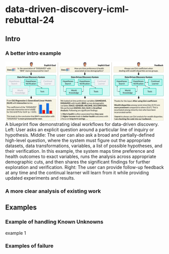 # data-driven-discovery-icml-rebuttal-24

## Intro
### A better intro example 

![image](intro-ddd.png)
A blueprint flow demonstrating ideal workflows for data-driven discovery. Left: User asks an explicit question around a particular line of inquiry or hypothesis. Middle: The user can also ask a broad and partially-defined high-level question, where the system must figure out the appropriate datasets, data transformations, variables, a list of possible hypotheses, and their verification. In this example, the system maps time preference and health outcomes to exact variables, runs the analysis across appropriate demographic cuts, and then shares the significant findings for further exploration and verification. Right: The user can provide follow-up feedback at any time and the continual learner will learn from it while providing updated experiments and results.

### A more clear analysis of existing work

## Examples 

### Example of handling Known Unknowns

example 1

### Examples of failure
